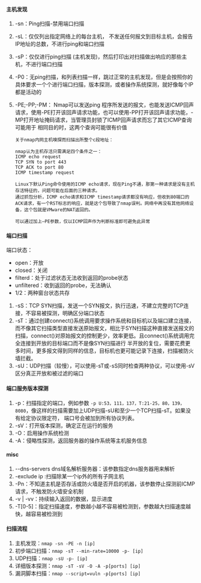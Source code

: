 #### 主机发现

1. -sn：Ping扫描-禁用端口扫描
2. -sL：仅仅列出指定网络上的每台主机， 不发送任何报文到目标主机，会报告IP地址的总数，不进行ping和端口扫描
3. -sP：仅仅进行ping扫描 (主机发现)，然后打印出对扫描做出响应的那些主机，不进行端口扫描
4. -P0：无ping扫描，和列表扫描一样，跳过正常的主机发现，但是会按照你的具体要求一个个进行端口扫描，版本探测，或者操作系统探测，就好像每个IP都是活动的
5. -PE;-PP;-PM： Nmap可以发送ping 程序所发送的报文，也能发送ICMP回声请求，使用-PE打开该回声请求功能，也可以使用-PP打开该回声请求功能，-MP打开地址掩码请求，当管理员封锁了ICMP回声请求而忘了其它ICMP查询可能用于 相同目的时，这两个查询可能很有价值

   ```
   关于nmap内网主机嗅探而扫描出所整个c段地址：

   nmap认为主机存活只需满足四个条件之一：
   ICMP echo request
   TCP SYN to port 443
   TCP ACK to port 80
   ICMP timestamp request

   Linux下默认Ping命令使用的ICMP echo请求，现在Ping不通，那第一种请求是没有主机存活特征的，问题可能在后面的三种请求。
   通过抓包分析，ICMP echo请求和ICMP timestamp请求都没有响应，但收到80端口的ACK请求，有一个RST标志的响应，就是这个包导致了nmap误判。网络中再没有其他网络设备，这个包就是VMware的NAT返回的。

   可以通过加上—PE参数，仅以ICMP回声作为判断标准即可避免此异常
   ```

#### 端口扫描

端口状态：

- open：开放
- closed：关闭
- filterd：处于过滤状态无法收到返回的probe状态
- unfiltered：收到返回的probe，无法确认
- 1/2：两种窗台状态共存

1. -sS：TCP SYN扫描，发送一个SYN报文，执行迅速，不建立完整的TCP连接，不容易被探测，明确区分端口状态
2. -sT：通过创建connect()系统调用要求操作系统和目标机以及端口建立连接，而不像其它扫描类型直接发送原始报文，相比于SYN扫描这种直接发送报文的扫描，connect()对原始报文的控制更少，效率更低。且connect()系统调用完全连接到开放的目标端口而不是像SYN扫描进行 半开放的复位，需要花费更多时间，更多报文得到同样的信息，目标机也更可能记录下连接，扫描被防火墙拦截。
3. -sU：UDP扫描（较慢），可以使用-sT或-sS同时检查两种协议，可以使用-sV区分真正开放和被过滤的端口

#### 端口服务版本探测

1. -p：扫描指定的端口，例如参数 `-p U:53，111，137，T:21-25，80，139，8080`，像这样的扫描需要加上UDP扫描-sU和至少一个TCP扫描-sT。如果没有给定协议限定符， 端口号会被加到所有协议列表。
2. -sV：打开版本探测，确定正在运行的服务
3. -O：启用操作系统检测
4. -A：侵略性探测，返回服务器的操作系统等主机服务信息

#### misc

1. --dns-servers dns域名解析服务器：该参数指定dns服务器用来解析
2. -exclude ip :扫描除某一个ip外的所有子网主机
3. -Pn：不知道主机是否存活或防火墙是否开启的机器，该参数停止探测前ICMP请求，不触发防火墙安全机制
4. -v | -vv：持续输入返回的数据，显示进度
5. -T[0-5]：指定扫描速度，参数越小越不容易被检测到，参数越大扫描速度越快，越容易被检测到

#### 扫描流程

1. 主机发现：`nmap -sn -PE -n [ip]`
2. 初步端口扫描：`nmap -sT --min-rate=10000 -p- [ip]`
3. UDP扫描：`nmap -sU -p- [ip]`
4. 详细版本探测：`nmap -sT -sV -O -A -p[ports] [ip]`
5. 漏洞脚本扫描：`nmap --script=vuln -p[ports] [ip]`
